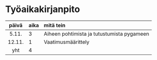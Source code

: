 # Työaikakirjanpito

| päivä  | aika | mitä tein                                  |
| :----: | :--- | :----------------------------------------- |
| 5.11.  | 3    | Aiheen pohtimista ja tutustumista pygameen |
| 12.11. | 1    | Vaatimusmäärittely                         |
|  yht   | 4    |                                            |

